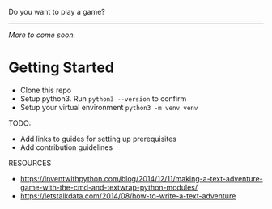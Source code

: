 Do you want to play a game? 

--- 

*More to come soon.*

# Getting Started 
- Clone this repo
- Setup python3. Run `python3 --version` to confirm 
- Setup your virtual environment 
  `python3 -m venv venv`

TODO: 
- Add links to guides for setting up prerequisites 
- Add contribution guidelines

RESOURCES
- https://inventwithpython.com/blog/2014/12/11/making-a-text-adventure-game-with-the-cmd-and-textwrap-python-modules/
- https://letstalkdata.com/2014/08/how-to-write-a-text-adventure
